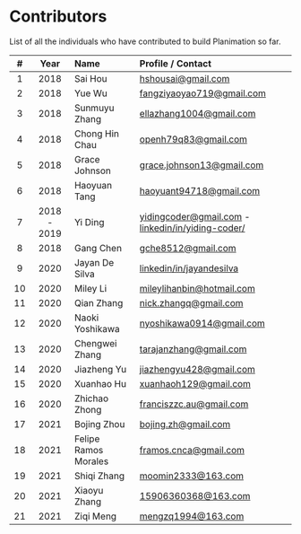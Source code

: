 # Contributors

List of all the individuals who have contributed to build Planimation so far.

| # | Year | Name | Profile / Contact |
|:---:| :----: | :------ |:-------|
| 1 | 2018 | Sai Hou | hshousai@gmail.com |
| 2 | 2018 | Yue Wu | fangziyaoyao719@gmail.com |
| 3 | 2018 | Sunmuyu Zhang | ellazhang1004@gmail.com |
| 4 | 2018 | Chong Hin Chau | openh79q83@gmail.com |
| 5 | 2018 | Grace Johnson | grace.johnson13@gmail.com |
| 6 | 2018 | Haoyuan Tang | haoyuant94718@gmail.com|
| 7 | 2018 - 2019 | Yi Ding | yidingcoder@gmail.com - [linkedin/in/yiding-coder/](https://www.linkedin.com/in/yiding-coder) |
| 8 | 2018 | Gang Chen | gche8512@gmail.com |
| 9 | 2020 | Jayan De Silva | [linkedin/in/jayandesilva](https://www.linkedin.com/in/jayandesilva/) |
| 10 | 2020 | Miley Li | mileylihanbin@hotmail.com |
| 11 | 2020 | Qian Zhang | nick.zhangq@gmail.com |
| 12 | 2020 | Naoki Yoshikawa | nyoshikawa0914@gmail.com |
| 13 | 2020 | Chengwei Zhang | tarajanzhang@gmail.com  |
| 14 | 2020 | Jiazheng Yu | jiazhengyu428@gmail.com |
| 15 | 2020 | Xuanhao Hu | xuanhaoh129@gmail.com |
| 16 | 2020 | Zhichao Zhong | franciszzc.au@gmail.com |
| 17 | 2021 | Bojing Zhou | bojing.zh@gmail.com |
| 18 | 2021 | Felipe Ramos Morales | framos.cnca@gmail.com |
| 19 | 2021 | Shiqi Zhang | moomin2333@163.com |
| 20 | 2021 | Xiaoyu Zhang | 15906360368@163.com |
| 21 | 2021 | Ziqi Meng | mengzq1994@163.com |
